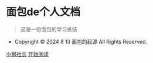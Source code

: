 <!-- _coverpage.md -->

# 面包de个人文档
> 这是一份面包的学习总结

- Copyright © 2024 8 13 面包的起源 All Rights Reserved.

[小枫社长](https://space.bilibili.com/1100962821)
[开始阅读](README.md)